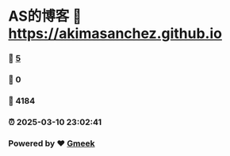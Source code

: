 # AS的博客 :link: https://akimasanchez.github.io 
### :page_facing_up: [5](https://akimasanchez.github.io/tag.html) 
### :speech_balloon: 0 
### :hibiscus: 4184 
### :alarm_clock: 2025-03-10 23:02:41 
### Powered by :heart: [Gmeek](https://github.com/Meekdai/Gmeek)
